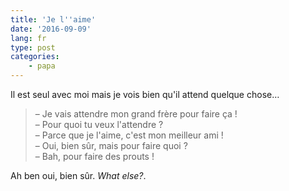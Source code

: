 ```yaml
---
title: 'Je l''aime'
date: '2016-09-09'
lang: fr
type: post
categories:
    - papa
---
```


Il est seul avec moi mais je vois bien qu'il attend quelque chose…

<!-- more -->

> – Je vais attendre mon grand frère pour faire ça !  
> – Pour quoi tu veux l'attendre ?  
> – Parce que je l'aime, c'est mon meilleur ami !  
> – Oui, bien sûr, mais pour faire quoi ?  
> – Bah, pour faire des prouts !

Ah ben oui, bien sûr. <em lang="en">What else?</em>.